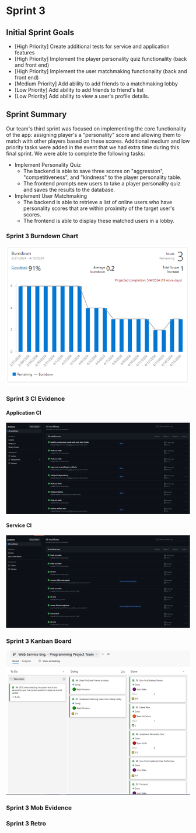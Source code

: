 # Sprint 3
## Initial Sprint Goals
- [High Priority] Create additional tests for service and application features
- [High Priority] Implement the player personality quiz functionality (back and front end)
- [High Priority] Implement the user matchmaking functionality (back and front end)
- [Medium Priority] Add ability to add friends to a matchmaking lobby
- [Low Priority] Add ability to add friends to friend's list
- [Low Priority] Add ability to view a user's profile details.
 
## Sprint Summary
Our team's third sprint was focused on implementing the core functionality of the app: assigning player's a "personality" score and allowing them to match with other players based on these scores. Additional medium and low priority tasks were added in the event that we had extra time during this final sprint. We were able to complete the following tasks:

- Implement Personality Quiz
  - The backend is able to save three scores on "aggression", "competitiveness", and "kindness" to the player personality table.
  - The frontend prompts new users to take a player personality quiz and saves the results to the database.
- Implement User Matchmaking
  - The backend is able to retrieve a list of online users who have personality scores that are within proximity of the target user's scores.
  - The frontend is able to display these matched users in a lobby.

### Sprint 3 Burndown Chart
![Sprint3 Burndown.png](Sprint3%20Burndown.PNG)

### Sprint 3 CI Evidence

  #### Application CI
  ![Sprint3 Application CI.png](Sprint3%20Application%20CI.PNG)

  #### Service CI
  ![Sprint3 Service CI.png](Sprint3%20Service%20CI.PNG)

### Sprint 3 Kanban Board
![Sprint3 Kanban.png](Sprint3%20Kanban.PNG)

### Sprint 3 Mob Evidence

### Sprint 3 Retro

